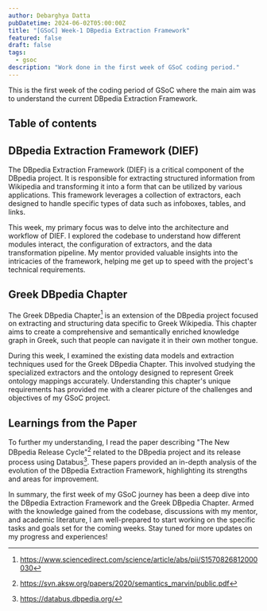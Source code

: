 ```yaml
---
author: Debarghya Datta
pubDatetime: 2024-06-02T05:00:00Z
title: "[GSoC] Week-1 DBpedia Extraction Framework"
featured: false
draft: false
tags:
  - gsoc
description: "Work done in the first week of GSoC coding period."
---
```


This is the first week of the coding period of GSoC where the main aim was to understand the current DBpedia Extraction Framework.

## Table of contents

## DBpedia Extraction Framework (DIEF)

The DBpedia Extraction Framework (DIEF) is a critical component of the DBpedia
project. It is responsible for extracting structured information from Wikipedia
and transforming it into a form that can be utilized by various applications.
This framework leverages a collection of extractors, each designed to handle
specific types of data such as infoboxes, tables, and links.

This week, my primary focus was to delve into the architecture and workflow of
DIEF. I explored the codebase to understand how different modules interact, the
configuration of extractors, and the data transformation pipeline. My mentor
provided valuable insights into the intricacies of the framework, helping me
get up to speed with the project's technical requirements.

## Greek DBpedia Chapter

The Greek DBpedia Chapter[^f3] is an extension of the DBpedia project focused on
extracting and structuring data specific to Greek Wikipedia. This chapter aims
to create a comprehensive and semantically enriched knowledge graph in Greek,
such that people can navigate it in their own mother tongue.

During this week, I examined the existing data models and extraction techniques
used for the Greek DBpedia Chapter. This involved studying the specialized
extractors and the ontology designed to represent Greek ontology mappings
accurately. Understanding this chapter's unique requirements has provided me
with a clearer picture of the challenges and objectives of my GSoC project.

## Learnings from the Paper

To further my understanding, I read the paper describing "The New DBpedia Release Cycle"[^f1] related to the
DBpedia project and its release process using Databus[^f2]. These papers provided an
in-depth analysis of the evolution of the DBpedia Extraction Framework,
highlighting its strengths and areas for improvement.

In summary, the first week of my GSoC journey has been a deep dive into the
DBpedia Extraction Framework and the Greek DBpedia Chapter. Armed with the
knowledge gained from the codebase, discussions with my mentor, and academic
literature, I am well-prepared to start working on the specific tasks and goals
set for the coming weeks. Stay tuned for more updates on my progress and
experiences!

[^f1]: https://svn.aksw.org/papers/2020/semantics_marvin/public.pdf
[^f2]: https://databus.dbpedia.org/
[^f3]: https://www.sciencedirect.com/science/article/abs/pii/S1570826812000030
